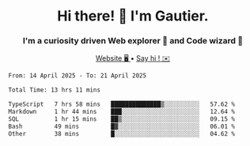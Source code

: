 <h1 align="center">Hi there! 👋 I'm Gautier.</h1>
<h3 align="center">I'm a curiosity driven Web explorer 🚀 and Code wizard 🧙</h3>

<p align="center">
  <a href="https://xisabla.github.io/">Website 🖥️ </a> •
  <a href="mailto:xisabla.dev@gmail.com">Say hi ! ✉️</a>
</p>

<!--START_SECTION:waka-->

```txt
From: 14 April 2025 - To: 21 April 2025

Total Time: 13 hrs 11 mins

TypeScript   7 hrs 58 mins   ██████████████▒░░░░░░░░░░   57.62 %
Markdown     1 hr 44 mins    ███░░░░░░░░░░░░░░░░░░░░░░   12.64 %
SQL          1 hr 15 mins    ██▒░░░░░░░░░░░░░░░░░░░░░░   09.15 %
Bash         49 mins         █▓░░░░░░░░░░░░░░░░░░░░░░░   06.01 %
Other        38 mins         █░░░░░░░░░░░░░░░░░░░░░░░░   04.62 %
```

<!--END_SECTION:waka-->
